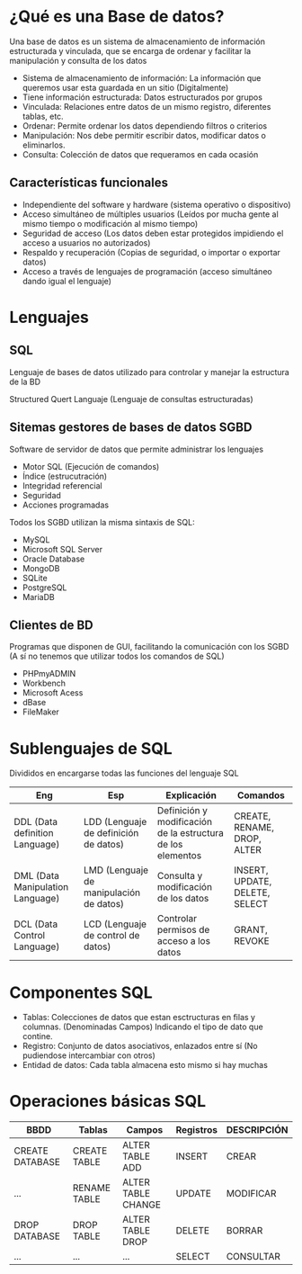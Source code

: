 # ¿Qué es una Base de datos?

Una base de datos es un sistema de almacenamiento de información estructurada y vinculada, que se encarga de ordenar y facilitar la manipulación y consulta de los datos

- Sistema de almacenamiento de información: La información que queremos usar esta guardada en un sitio (Digitalmente)
- Tiene información estructurada: Datos estructurados por grupos
- Vinculada: Relaciones entre datos de un mismo registro, diferentes tablas, etc.
- Ordenar: Permite ordenar los datos dependiendo filtros o criterios
- Manipulación: Nos debe permitir escribir datos, modificar datos o eliminarlos.
- Consulta: Colección de datos que requeramos en cada ocasión

## Características funcionales

- Independiente del software y hardware (sistema operativo o dispositivo)
- Acceso simultáneo de múltiples usuarios (Leídos por mucha gente al mismo tiempo o modificación al mismo tiempo)
- Seguridad de acceso (Los datos deben estar protegidos impidiendo el acceso a usuarios no autorizados)
- Respaldo y recuperación (Copias de seguridad, o importar o exportar datos)
- Acceso a través de lenguajes de programación (acceso simultáneo dando igual el lenguaje)

# Lenguajes

## SQL

Lenguaje de bases de datos utilizado para controlar y manejar la estructura de la BD

Structured Quert Languaje (Lenguaje de consultas estructuradas)

## Sitemas gestores de bases de datos SGBD

Software de servidor de datos que permite administrar los lenguajes

- Motor SQL (Ejecución de comandos)
- Índice (estrucutración)
- Integridad referencial
- Seguridad
- Acciones programadas

Todos los SGBD utilizan la misma sintaxis de SQL:

- MySQL
- Microsoft SQL Server
- Oracle Database
- MongoDB
- SQLite
- PostgreSQL
- MariaDB

## Clientes de BD

Programas que disponen de GUI, facilitando la comunicación con los SGBD (A sí no tenemos que utilizar todos los comandos de SQL)

- PHPmyADMIN
- Workbench
- Microsoft Acess
- dBase
- FileMaker

# Sublenguajes de SQL

Divididos en encargarse todas las funciones del lenguaje SQL

Eng | Esp | Explicación | Comandos
--- | --- | --- | ---
DDL (Data definition Language) | LDD (Lenguaje de definición de datos) | Definición y modificación de la estructura de los elementos | CREATE, RENAME, DROP, ALTER
DML (Data Manipulation Language) | LMD (Lenguaje de manipulación de datos) | Consulta y modificación de los datos | INSERT, UPDATE, DELETE, SELECT
DCL (Data Control Language) | LCD (Lenguaje de control de datos) | Controlar permisos de acceso a los datos | GRANT, REVOKE


# Componentes SQL

- Tablas: Colecciones de datos que estan esctructuras en filas y columnas. (Denominadas Campos) Indicando el tipo de dato que contine.
- Registro: Conjunto de datos asociativos, enlazados entre sí (No pudiendose intercambiar con otros)
- Entidad de datos: Cada tabla almacena esto mismo si hay muchas

# Operaciones básicas SQL

BBDD | Tablas | Campos | Registros | DESCRIPCIÓN
--- | --- | ---| --- | --- |
CREATE DATABASE | CREATE TABLE | ALTER TABLE ADD | INSERT | CREAR
... | RENAME TABLE | ALTER TABLE CHANGE | UPDATE | MODIFICAR
DROP DATABASE | DROP TABLE | ALTER TABLE DROP | DELETE | BORRAR
... | ... | ... | SELECT | CONSULTAR
